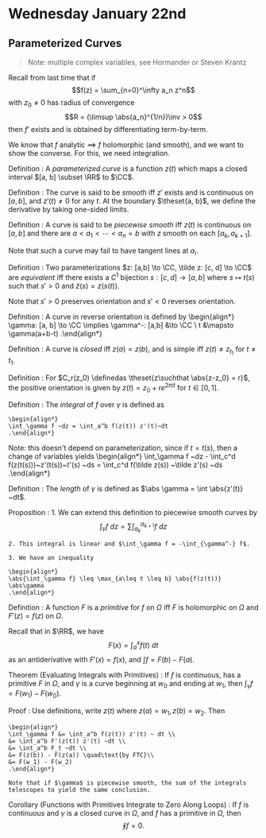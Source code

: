 # Wednesday January 22nd

## Parameterized Curves

> Note: multiple complex variables, see Hormander or Steven Krantz

Recall from last time that if $$f(z) = \sum_{n=0}^\infty a_n z^n$$ with $z_0 \neq 0$ has radius of convergence $$R = (\limsup \abs{a_n}^{1/n})\inv > 0$$ then
$f'$ exists and is obtained by differentiating term-by-term.

We know that $f$ analytic $\implies$ $f$ holomorphic (and smooth), and we want to show the converse.
For this, we need integration.

Definition
: 	A *parameterized curve* is a function $z(t)$ which maps a closed interval $[a, b] \subset \RR$ to $\CC$.

Definition
: 	The curve is said to be *smooth* iff $z'$ exists and is continuous on $[a,b]$, and $z'(t) \neq 0$ for any $t$.
	At the boundary $\theset{a, b}$, we define the derivative by taking one-sided limits.

Definition
: 	A curve is said to be *piecewise smooth* iff $z(t)$ is continuous on $[a, b]$ and there are $a < a_1 < \cdots < a_n = b$ with $z$ smooth on each $[a_k, a_{k+1}]$.

Note that such a curve may fail to have tangent lines at $a_i$.

Definition
: 	Two parameterizations $z: [a,b] \to \CC, \tilde z: [c, d] \to \CC$ are *equivalent* iff there exists a $C^1$ bijection $s: [c, d] \to [a, b]$ where $s \mapsto t(s)$ such that $s'>0$ and $\tilde z(s) = z(s(t))$.

Note that $s' > 0$ preserves orientation and $s'<0$ reverses orientation.

Definition
: A curve in reverse orientation is defined by
	\begin{align*}
	\gamma: [a, b] \to \CC \implies 
	\gamma^-: [a,b] &\to \CC \\ t &\mapsto \gamma(a+b-t)
	.\end{align*}

Definition
: 	A curve is *closed* iff $z(a) = z(b)$, and is simple iff $z(t) \neq z_{t_1}$ for $t\neq t_1$.

Definition
: 	For $C_r(z_0) \definedas \theset{z\suchthat \abs{z-z_0} = r}$, the positive orientation is given by $z(t) = z_0 + re^{2\pi i t}$ for $t\in [0, 1]$.

Definition
: 	The *integral* of $f$ over $\gamma$ is defined as

	\begin{align*}
	\int_\gamma f ~dz = \int_a^b f(z(t)) z'(t)~dt
	.\end{align*}

Note: this doesn't depend on parameterization, since if $t = t(s)$, then a change of variables yields
\begin{align*}
\int_\gamma f ~dz - \int_c^d f(z(t(s)))~z'(t(s))~t'(s) ~ds = \int_c^d f(\tilde z(s)) ~\tilde z'(s) ~ds
.\end{align*}

Definition
: 	The *length* of $\gamma$ is defined as $\abs \gamma = \int \abs{z'(t)} ~dt$.

Proposition
: 	1. We can extend this definition to piecewise smooth curves by 
	$$
	\int_\gamma f~dz = \sum \int_{a_k}^{a_{k+1}} f ~dz
	$$

	2. This integral is linear and $\int_\gamma f = -\int_{\gamma^-} f$.

	3. We have an inequality

	\begin{align*}
	\abs{\int_\gamma f} \leq \max_{a\leq t \leq b} \abs{f(z(t))} \abs\gamma
	.\end{align*}

Definition
: 	A function $F$ is a *primitive* for $f$ on $\Omega$ iff $F$ is holomorphic on $\Omega$ and $F'(z) = f(z)$ on $\Omega$.

Recall that in $\RR$, we have $$F(x) =\int_a^x f(t)~dt$$ as an antiderivative with $F'(x) = f(x)$, and $\int f = F(b) - F(a)$.

Theorem (Evaluating Integrals with Primitives)
: 	If $f$ is continuous, has a primitive $F$ in $\Omega$, and $\gamma$ is a curve beginning at $w_0$ and ending at $w_1$, then $\int_\gamma f = F(w_1) - F(w_0)$.

Proof
: 	Use definitions, write $z(t)$ where $z(a) = w_1, z(b) = w_2$.
	Then

	\begin{align*}
	\int_\gamma f &= \int_a^b f(z(t)) z'(t) ~ dt \\
	&= \int_a^b F'(z(t)) z'(t) ~dt \\
	&= \int_a^b F_t ~dt \\
	&= F(z(b)) - F(z(a)) \quad\text{by FTC}\\
	&= F(w_1) - F(w_2)
	.\end{align*}

	Note that if $\gamma$ is piecewise smooth, the sum of the integrals telescopes to yield the same conclusion.

Corollary (Functions with Primitives Integrate to Zero Along Loops)
: 	If $f$ is continuous and $\gamma$ is a closed curve in $\Omega$, and $f$ has a primitive in $\Omega$, then $$\oint f = 0.$$

